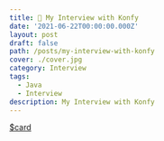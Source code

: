 ```yaml
---
title: 🥤 My Interview with Konfy
date: '2021-06-22T00:00:00.000Z'
layout: post
draft: false
path: /posts/my-interview-with-konfy
cover: ./cover.jpg
category: Interview
tags:
  - Java
  - Interview
description: My Interview with Konfy
---
```


[$card](https://bit.ly/konfy-interview)
